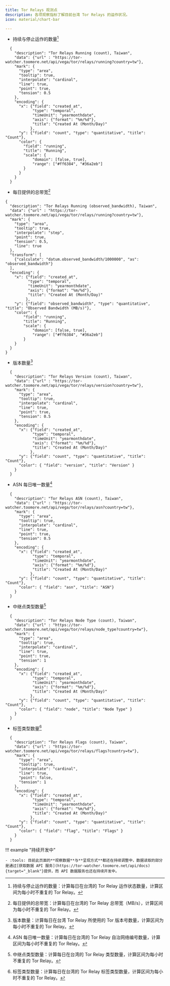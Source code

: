 ```yaml
---
title: Tor Relays 观测点
description: 各项观察指标了解目前台湾 Tor Relays 的运作状况。
icon: material/chart-bar

---
```

<div class="grid cards" markdown>

- 持续与停止运作的数量[^1]
```vegalite
  {
    "description": "Tor Relays Running (count), Taiwan",
    "data": {"url" : "https://tor-watcher.toomore.net/api/vega/tor/relays/running?country=tw"},
    "mark": {
      "type": "area",
      "tooltip": true,
      "interpolate": "cardinal",
      "line": true,
      "point": true,
      "tension": 0.5
    },
    "encoding": {
      "x": {"field": "created_at",
            "type": "temporal",
            "timeUnit": "yearmonthdate",
            "axis": {"format": "%m/%d"},
            "title": "Created At (Month/Day)"
           },
      "y": {"field": "count", "type": "quantitative", "title": "Count"},
      "color": {
        "field": "running",
        "title": "Running",
        "scale": {
            "domain": [false, true],
            "range": ["#ff6384", "#36a2eb"]
        }
      }
    }
  }
```

- 每日提供的总带宽[^2]
```vegalite
{
  "description": "Tor Relays Running (observed_bandwidth), Taiwan",
  "data": {"url" : "https://tor-watcher.toomore.net/api/vega/tor/relays/running?country=tw"},
  "mark": {
    "type": "area",
    "tooltip": true,
    "interpolate": "step",
    "point": true,
    "tension": 0.5,
    "line": true
  },
  "transform": [
    {"calculate": "datum.observed_bandwidth/1000000", "as": "observed_bandwidth"}
  ],
  "encoding": {
    "x": {"field": "created_at",
          "type": "temporal",
          "timeUnit": "yearmonthdate",
          "axis": {"format": "%m/%d"},
          "title": "Created At (Month/Day)"
         },
    "y": {"field": "observed_bandwidth", "type": "quantitative", "title": "Observed Bandwidth (MB/s)"},
    "color": {
        "field": "running",
        "title": "Running",
        "scale": {
            "domain": [false, true],
            "range": ["#ff6384", "#36a2eb"]
        }
    }
  }
}
```

- 版本数量[^3]
```vegalite
  {
    "description": "Tor Relays Version (count), Taiwan",
    "data": {"url" : "https://tor-watcher.toomore.net/api/vega/tor/relays/version?country=tw"},
    "mark": {
      "type": "area",
      "tooltip": true,
      "interpolate": "cardinal",
      "line": true,
      "point": true,
      "tension": 0.5
    },
    "encoding": {
      "x": {"field": "created_at",
            "type": "temporal",
            "timeUnit": "yearmonthdate",
            "axis": {"format": "%m/%d"},
            "title": "Created At (Month/Day)"
           },
      "y": {"field": "count", "type": "quantitative", "title": "Count"},
      "color": { "field": "version", "title": "Version" }
    }
  }
```

- ASN 每日唯一数量[^4]
```vegalite
  {
    "description": "Tor Relays ASN (count), Taiwan",
    "data": {"url" : "https://tor-watcher.toomore.net/api/vega/tor/relays/asn?country=tw"},
    "mark": {
      "type": "area",
      "tooltip": true,
      "interpolate": "cardinal",
      "line": true,
      "point": true,
      "tension": 0.5
    },
    "encoding": {
      "x": {"field": "created_at",
            "type": "temporal",
            "timeUnit": "yearmonthdate",
            "axis": {"format": "%m/%d"},
            "title": "Created At (Month/Day)"
           },
      "y": {"field": "count", "type": "quantitative", "title": "Count"},
      "color": { "field": "asn", "title": "ASN"}
    }
  }
```

- 中继点类型数量[^5]
```vegalite
  {
    "description": "Tor Relays Node Type (count), Taiwan",
    "data": {"url" : "https://tor-watcher.toomore.net/api/vega/tor/relays/node_type?country=tw"},
    "mark": {
      "type": "area",
      "tooltip": true,
      "interpolate": "cardinal",
      "line": true,
      "point": true,
      "tension": 1
    },
    "encoding": {
      "x": {"field": "created_at",
            "type": "temporal",
            "timeUnit": "yearmonthdate",
            "axis": {"format": "%m/%d"},
            "title": "Created At (Month/Day)"
           },
      "y": {"field": "count", "type": "quantitative", "title": "Count"},
      "color": { "field": "node", "title": "Node Type" }
    }
  }
```

- 标签类型数量[^6]
```vegalite
  {
    "description": "Tor Relays Flags (count), Taiwan",
    "data": {"url" : "https://tor-watcher.toomore.net/api/vega/tor/relays/flags?country=tw"},
    "mark": {
      "type": "area",
      "tooltip": true,
      "interpolate": "cardinal",
      "line": true,
      "point": false,
      "tension": 1
    },
    "encoding": {
      "x": {"field": "created_at",
            "type": "temporal",
            "timeUnit": "yearmonthdate",
            "axis": {"format": "%m/%d"},
            "title": "Created At (Month/Day)"
           },
      "y": {"field": "count", "type": "quantitative", "title": "Count"},
      "color": { "field": "flag", "title": "Flags" }
    }
  }
```
</div>

!!! example "持续开发中"

    - :tools: 目前此页面的**观察数据**与**呈现方式**都还在持续调整中，数据读取的部分是通过[获取数据 API 服务](https://tor-watcher.toomore.net/api/docs){target="_blank"}提供，而 API 数据服务也还在持续开发中。

[^1]: 持续与停止运作的数量：计算每日在台湾的 Tor Relay 运作状态数量，计算区间为每小时不重复的 Tor Relay。
[^2]: 每日提供的总带宽：计算每日在台湾的 Tor Relay 总带宽（MB/s），计算区间为每小时不重复的 Tor Relay。
[^3]: 版本数量：计算每日在台湾 Tor Relay 所使用的 Tor 版本号数量，计算区间为每小时不重复的 Tor Relay。
[^4]: ASN 每日唯一数量：计算每日在台湾的 Tor Relay 自治网络编号数量，计算区间为每小时不重复的 Tor Relay。
[^5]: 中继点类型数量：计算每日在台湾的 Tor Relay 类型数量，计算区间为每小时不重复的 Tor Relay。
[^6]: 标签类型数量：计算每日在台湾的 Tor Relay 标签类型数量，计算区间为每小时不重复的 Tor Relay。
